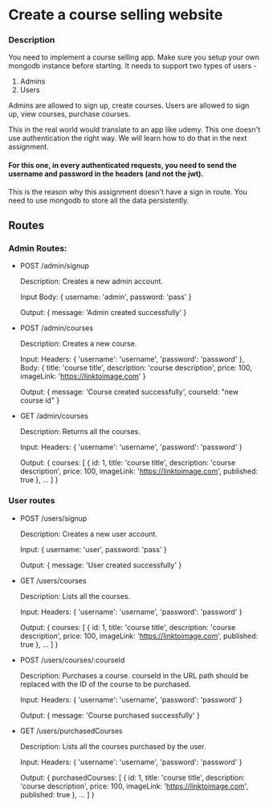 # Create a course selling website

### Description
You need to implement a course selling app. Make sure you setup your own mongodb instance before starting. 
It needs to support two types of users - 
1. Admins
2. Users

Admins are allowed to sign up, create courses.
Users are allowed to sign up, view courses, purchase courses.

This in the real world would translate to an app like udemy.
This one doesn't use authentication the right way. We will learn how to do that in the next assignment. 

#### For this one, in every authenticated requests, you need to send the username and password in the headers (and not the jwt).

This is the reason why this assignment doesn't have a sign in route.
You need to use mongodb to store all the data persistently.

## Routes

### Admin Routes:

- POST /admin/signup

  Description: Creates a new admin account.

  Input Body: { username: 'admin', password: 'pass' }

  Output: { message: 'Admin created successfully' }

- POST /admin/courses

  Description: Creates a new course.

  Input: Headers: { 'username': 'username', 'password': 'password' }, Body: { title: 'course title', description: 'course description', price: 100, imageLink: 'https://linktoimage.com' }

  Output: { message: 'Course created successfully', courseId: "new course id" }

- GET /admin/courses

  Description: Returns all the courses.

  Input: Headers: { 'username': 'username', 'password': 'password' }

  Output: { courses: [ { id: 1, title: 'course title', description: 'course description', price: 100, imageLink: 'https://linktoimage.com', published: true }, ... ] }

### User routes

- POST /users/signup

  Description: Creates a new user account.

  Input: { username: 'user', password: 'pass' }

  Output: { message: 'User created successfully' }

- GET /users/courses

  Description: Lists all the courses.

  Input: Headers: { 'username': 'username', 'password': 'password' }

  Output: { courses: [ { id: 1, title: 'course title', description: 'course description', price: 100, imageLink: 'https://linktoimage.com', published: true }, ... ] }

- POST /users/courses/:courseId

  Description: Purchases a course. courseId in the URL path should be replaced with the ID of the course to be purchased.

  Input: Headers: { 'username': 'username', 'password': 'password' }

  Output: { message: 'Course purchased successfully' }

- GET /users/purchasedCourses

  Description: Lists all the courses purchased by the user.

  Input: Headers: { 'username': 'username', 'password': 'password' }

  Output: { purchasedCourses: [ { id: 1, title: 'course title', description: 'course description', price: 100, imageLink: 'https://linktoimage.com', published: true }, ... ] }
